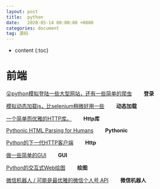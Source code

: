 ```yaml
---
layout: post
title:  python
date:   2020-05-14 00:00:00 +0800
categories: document
tag: 源码
---
```


* content
{:toc}


前端		
====================================
[😮python模拟登陆一些大型网站，还有一些简单的爬虫](🌟https://github.com/Kr1s77/awesome-python-login-model)   	&emsp;&emsp;**登录**		

[模拟动态加载js，比selenium稍微好用一些](https://github.com/miyakogi/pyppeteer)                            		&emsp;&emsp;**动态加载**	 

[一个简单而优雅的HTTP库。](https://github.com/psf/requests)                                              		&emsp;&emsp;**Http库**		 

[Pythonic HTML Parsing for Humans](https://github.com/psf/requests-html)                                 		&emsp;&emsp;**Pythonic**	 

[Python的下一代HTTP客户端](https://github.com/encode/httpx)                                              		&emsp;&emsp;**Http**		 

[做一些简单的GUI](https://github.com/PySimpleGUI/PySimpleGUI)                                               	&emsp;&emsp;**GUI**			 

[Python的交互式Web绘图](https://github.com/bokeh/bokeh)                                                   		&emsp;&emsp;**绘图**		 

[微信机器人 / 可能是最优雅的微信个人号 API](https://github.com/youfou/wxpy)                               		&emsp;&emsp;**微信机器人**	 